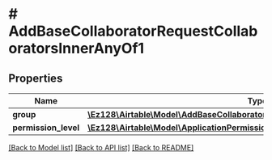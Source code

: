 # # AddBaseCollaboratorRequestCollaboratorsInnerAnyOf1

## Properties

Name | Type | Description | Notes
------------ | ------------- | ------------- | -------------
**group** | [**\Ez128\Airtable\Model\AddBaseCollaboratorRequestCollaboratorsInnerAnyOf1Group**](AddBaseCollaboratorRequestCollaboratorsInnerAnyOf1Group.md) |  |
**permission_level** | [**\Ez128\Airtable\Model\ApplicationPermissionLevels**](ApplicationPermissionLevels.md) |  |

[[Back to Model list]](../../README.md#models) [[Back to API list]](../../README.md#endpoints) [[Back to README]](../../README.md)
